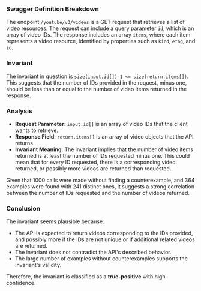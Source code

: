 ### Swagger Definition Breakdown
The endpoint `/youtube/v3/videos` is a GET request that retrieves a list of video resources. The request can include a query parameter `id`, which is an array of video IDs. The response includes an array `items`, where each item represents a video resource, identified by properties such as `kind`, `etag`, and `id`.

### Invariant
The invariant in question is `size(input.id[])-1 <= size(return.items[])`. This suggests that the number of IDs provided in the request, minus one, should be less than or equal to the number of video items returned in the response.

### Analysis
- **Request Parameter**: `input.id[]` is an array of video IDs that the client wants to retrieve.
- **Response Field**: `return.items[]` is an array of video objects that the API returns.
- **Invariant Meaning**: The invariant implies that the number of video items returned is at least the number of IDs requested minus one. This could mean that for every ID requested, there is a corresponding video returned, or possibly more videos are returned than requested.

Given that 1000 calls were made without finding a counterexample, and 364 examples were found with 241 distinct ones, it suggests a strong correlation between the number of IDs requested and the number of videos returned.

### Conclusion
The invariant seems plausible because:
- The API is expected to return videos corresponding to the IDs provided, and possibly more if the IDs are not unique or if additional related videos are returned.
- The invariant does not contradict the API's described behavior.
- The large number of examples without counterexamples supports the invariant's validity.

Therefore, the invariant is classified as a **true-positive** with high confidence.
